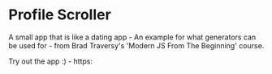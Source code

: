 # Profile Scroller

A small app that is like a dating app - An example for what generators can be used for - from Brad Traversy's 'Modern JS From The Beginning' course.

Try out the app :) - https:

